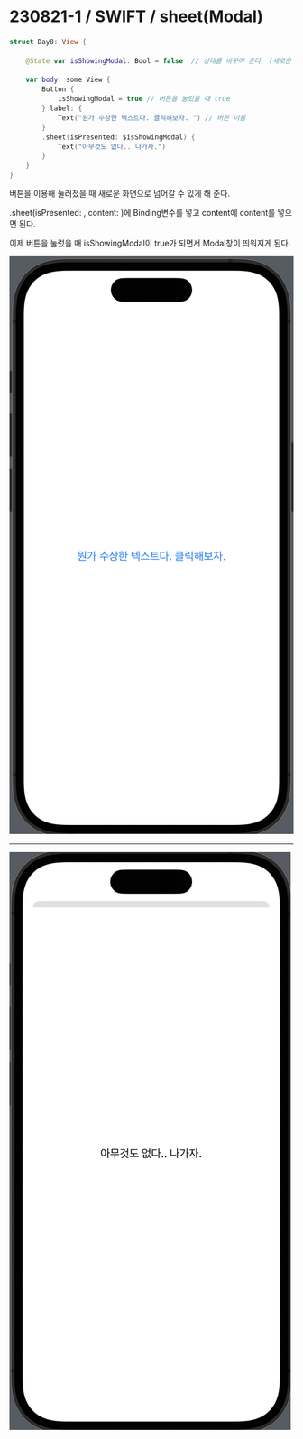 # 230821-1 / SWIFT / sheet(Modal) 

```swift
struct Day8: View {
    
    @State var isShowingModal: Bool = false  // 상태를 바꾸어 준다. (새로운 화면 그려짐)
    
    var body: some View {
        Button {
            isShowingModal = true // 버튼을 눌렀을 때 true
        } label: {
            Text("뭔가 수상한 텍스트다. 클릭해보자. ") // 버튼 이름
        }
        .sheet(isPresented: $isShowingModal) {
            Text("아무것도 없다.. 나가자.")
        }
    }
}
```

버튼을 이용해 눌러졌을 때 새로운 화면으로 넘어갈 수 있게 해 준다.

.sheet(isPresented: , content: )에 Binding변수를 넣고 content에 content를 넣으면 된다.

이제 버튼을 눌렀을 때 isShowingModal이 true가 되면서 Modal창이 띄워지게 된다.

![Alt text](<../사진/스크린샷 2023-08-21 오후 5.49.49.png>)

---

![Alt text](<../사진/스크린샷 2023-08-21 오후 5.48.31.png>)